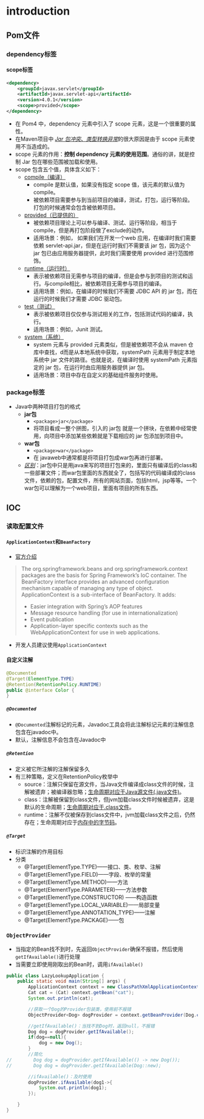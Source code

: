 # introduction
## Pom文件
### dependency标签
#### scope标签
```xml
<dependency>
    <groupId>javax.servlet</groupId>
    <artifactId>javax.servlet-api</artifactId>
    <version>4.0.1</version>
    <scope>provided</scope>
</dependency>
```
- 在 Pom4 中，dependency 元素中引入了 scope 元素，这是一个很重要的属性。
- 在Maven项目中 <u>*Jar 包冲突、类型转换异常*</u>的很大原因是由于 scope 元素使用不当造成的。 
- scope 元素的作用：**控制 dependency 元素的使用范围**。通俗的讲，就是控制 Jar 包在哪些范围被加载和使用。
- scope 包含五个值，具体含义如下：
    - <u>compile（编译）</u>
      - compile 是默认值，如果没有指定 scope 值，该元素的默认值为 compile。
      - 被依赖项目需要参与到当前项目的编译，测试，打包，运行等阶段。打包的时候通常会包含被依赖项目。
    - <u>provided（已提供的）</u>
      - 被依赖项目理论上可以参与编译、测试、运行等阶段，相当于compile，但是再打包阶段做了exclude的动作。
      - 适用场景：例如， 如果我们在开发一个web 应用，在编译时我们需要依赖 servlet-api.jar，但是在运行时我们不需要该 jar 包，因为这个 jar 包已由应用服务器提供，此时我们需要使用 provided 进行范围修饰。
    - <u>runtime（运行时）</u>
      - 表示被依赖项目无需参与项目的编译，但是会参与到项目的测试和运行。与compile相比，被依赖项目无需参与项目的编译。
      - 适用场景：例如，在编译的时候我们不需要 JDBC API 的 jar 包，而在运行的时候我们才需要 JDBC 驱动包。
    - <u>test（测试）</u>
        - 表示被依赖项目仅仅参与测试相关的工作，包括测试代码的编译，执行。
        - 适用场景：例如，Junit 测试。
    - <u>system（系统）</u>
        - system 元素与 provided 元素类似，但是被依赖项不会从 maven 仓库中查找，d而是从本地系统中获取，systemPath 元素用于制定本地系统中 jar 文件的路径。也就是说，在编译时使用 systemPath 元素指定的 jar 包，在运行时由应用服务器提供 jar 包。
        - 适用场景：项目中存在自定义的基础组件服务时使用。
### package标签
- Java中两种项目打包的格式
    - **jar包**
      - `<package>jar</package>`
      - 将项目看成一整个拼图，引入的 jar包 就是一个拼块，在依赖中经常使用，向项目中添加某些依赖就是下载相应的 jar 包添加到项目中。
    - **war包**
      - `<package>war</package>`
      - 在 javaweb中通常都是将项目打包成war包再进行部署。
    - <u>*区别*</u>：jar包中只是用java来写的项目打包来的，里面只有编译后的class和一些部署文件；而war包里面的东西就全了，包括写的代码编译成的class文件，依赖的包，配置文件，所有的网站页面，包括html，jsp等等。一个war包可以理解为一个web项目，里面有项目的所有东西。

## IOC
### 读取配置文件
#### `ApplicationContext`和`BeanFactory`
- [官方介绍](https://docs.spring.io/spring-framework/docs/5.2.19.BUILD-SNAPSHOT/spring-framework-reference/core.html#beans-introduction)
>The org.springframework.beans and org.springframework.context packages are the basis for Spring Framework’s IoC container. The BeanFactory interface provides an advanced configuration mechanism capable of managing any type of object. ApplicationContext is a sub-interface of BeanFactory. It adds:
> - Easier integration with Spring’s AOP features
> - Message resource handling (for use in internationalization)
> - Event publication
> - Application-layer specific contexts such as the WebApplicationContext for use in web applications.
- 开发人员建议使用`ApplicationContext`
#### 自定义注解
```java
@Documented
@Target(ElementType.TYPE)
@Retention(RetentionPolicy.RUNTIME)
public @interface Color {
}
```
##### `@Documented`
- `@Documented`注解标记的元素，Javadoc工具会将此注解标记元素的注解信息包含在javadoc中。
- 默认，注解信息不会包含在Javadoc中
##### `@Retention`
- 定义被它所注解的注解保留多久
- 有三种策略，定义在RetentionPolicy枚举中
    - source：注解只保留在源文件，当Java文件编译成class文件的时候，注解被遗弃；被编译器忽略；<u>生命周期对应于Java源文件(.java文件)</u>。 
    - class：注解被保留到class文件，但jvm加载class文件时候被遗弃，这是默认的生命周期；<u>生命周期对应于.class文件</u>。      
    - runtime：注解不仅被保存到class文件中，jvm加载class文件之后，仍然存在；生命周期对应于<u>内存中的字节码</u>。
##### `@Target`
- 标识注解的作用目标
- 分类
    - @Target(ElementType.TYPE)——接口、类、枚举、注解
    - @Target(ElementType.FIELD)——字段、枚举的常量
    - @Target(ElementType.METHOD)——方法
    - @Target(ElementType.PARAMETER)——方法参数
    - @Target(ElementType.CONSTRUCTOR) ——构造函数
    - @Target(ElementType.LOCAL_VARIABLE)——局部变量
    - @Target(ElementType.ANNOTATION_TYPE)——注解
    - @Target(ElementType.PACKAGE)——包
### `ObjectProvider`
- 当指定的Bean找不到时，先返回`ObjectProvider`确保不报错，然后使用`getIfAvailable()`进行处理
- 当需要立即使用刚取出的Bean时，调用`ifAvailable()`
```java
public class LazyLookupApplication {
    public static void main(String[] args) {
        ApplicationContext context = new ClassPathXmlApplicationContext("basic_dl/quickstart-lazylookup.xml");
        Cat cat = (Cat) context.getBean("cat");
        System.out.println(cat);

        //获取一个Dog的Provider包装类，使用前不报错
        ObjectProvider<Dog> dogProvider = context.getBeanProvider(Dog.class);

        //getIfAvailable()：当找不到Dog时，返回null，不报错
        Dog dog = dogProvider.getIfAvailable();
        if(dog==null){
            dog = new Dog();
        }
        //简化
//        Dog dog = dogProvider.getIfAvailable(() -> new Dog());
//        Dog dog = dogProvider.getIfAvailable(Dog::new);

        //ifAvailable()：及时使用
        dogProvider.ifAvailable(dog1->{
            System.out.println(dog1);
        });

    }
}
```